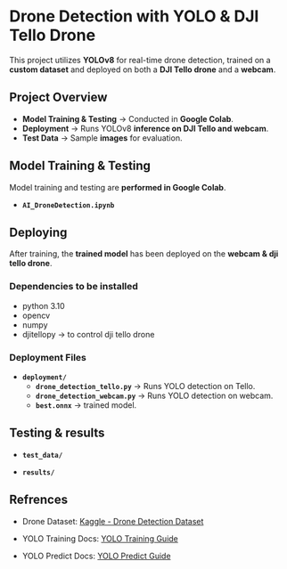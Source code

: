 # Drone Detection with YOLO & DJI Tello Drone  
 
This project utilizes **YOLOv8** for real-time drone detection, trained on a **custom dataset** and deployed on both a **DJI Tello drone** and a **webcam**.


## Project Overview  
- **Model Training & Testing** → Conducted in **Google Colab**. 
- **Deployment** → Runs YOLOv8 **inference on DJI Tello and webcam**.  
- **Test Data** → Sample **images** for evaluation.  



## Model Training & Testing  
Model training and testing are **performed in Google Colab**.
- **`AI_DroneDetection.ipynb`** 



## Deploying 
After training, the **trained model** has been deployed on the **webcam & dji tello drone**.  

### Dependencies to be installed
- python 3.10
- opencv
- numpy 
- djitellopy → to control dji tello drone 

### Deployment Files
- **`deployment/`**
   -  **`drone_detection_tello.py`** → Runs YOLO detection on Tello.
   -  **`drone_detection_webcam.py`** → Runs YOLO detection on webcam.
   -  **`best.onnx`** → trained model.

## Testing & results 

- **`test_data/`**  

- **`results/`**


## Refrences

 - Drone Dataset: [Kaggle - Drone Detection Dataset](https://www.kaggle.com/datasets/muki2003/yolo-drone-detection-dataset?resource=download)

- YOLO Training Docs: [YOLO Training Guide](https://docs.ultralytics.com/modes/train/#resuming-interrupted-trainings)
- YOLO Predict Docs: [YOLO Predict Guide](https://docs.ultralytics.com/modes/predict/#inference-sources)
